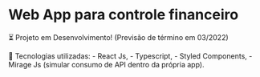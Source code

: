 # Web App para controle financeiro

⏳ Projeto em Desenvolvimento! (Previsão de término em 03/2022)

🚀  Tecnologias utilizadas:
    - React Js,
    - Typescript,
    - Styled Components,
    - Mirage Js (simular consumo de API dentro da própria app).
